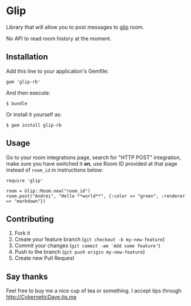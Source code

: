 # Glip

Library that will allow you to post messages to [glip](https://glip.com) room.

No API to read room history at the moment.

## Installation

Add this line to your application's Gemfile:

    gem 'glip-rb'

And then execute:

    $ bundle

Or install it yourself as:

    $ gem install glip-rb

## Usage

Go to your room integrations page, search for "HTTP POST" integration, make
sure you have switched it **on**, use Room ID provided at that page instead of
`room_id` in instructions below:

    require 'glip'

    room = Glip::Room.new("room_id")
    room.post("Andrei", "Hello **world**", {:color => "green", :renderer => "markdown"})

## Contributing

1. Fork it
2. Create your feature branch (`git checkout -b my-new-feature`)
3. Commit your changes (`git commit -am 'Add some feature'`)
4. Push to the branch (`git push origin my-new-feature`)
5. Create new Pull Request

## Say thanks

Feel free to buy me a nice cup of tea or something. I accept tips through http://CyberneticDave.tip.me

